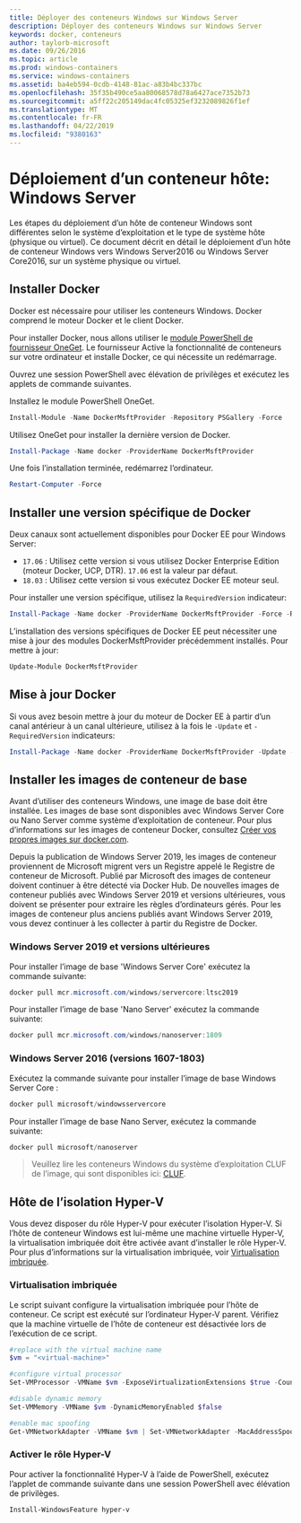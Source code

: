 ```yaml
---
title: Déployer des conteneurs Windows sur Windows Server
description: Déployer des conteneurs Windows sur Windows Server
keywords: docker, conteneurs
author: taylorb-microsoft
ms.date: 09/26/2016
ms.topic: article
ms.prod: windows-containers
ms.service: windows-containers
ms.assetid: ba4eb594-0cdb-4148-81ac-a83b4bc337bc
ms.openlocfilehash: 35f35b490ce5aa80068578d78a6427ace7352b73
ms.sourcegitcommit: a5ff22c205149dac4fc05325ef3232089826f1ef
ms.translationtype: MT
ms.contentlocale: fr-FR
ms.lasthandoff: 04/22/2019
ms.locfileid: "9380163"
---
```

# <a name="container-host-deployment-windows-server"></a>Déploiement d’un conteneur hôte: Windows Server

Les étapes du déploiement d’un hôte de conteneur Windows sont différentes selon le système d’exploitation et le type de système hôte (physique ou virtuel). Ce document décrit en détail le déploiement d’un hôte de conteneur Windows vers Windows Server2016 ou Windows Server Core2016, sur un système physique ou virtuel.

## <a name="install-docker"></a>Installer Docker

Docker est nécessaire pour utiliser les conteneurs Windows. Docker comprend le moteur Docker et le client Docker.

Pour installer Docker, nous allons utiliser le [module PowerShell de fournisseur OneGet](https://github.com/OneGet/MicrosoftDockerProvider). Le fournisseur Active la fonctionnalité de conteneurs sur votre ordinateur et installe Docker, ce qui nécessite un redémarrage.

Ouvrez une session PowerShell avec élévation de privilèges et exécutez les applets de commande suivantes.

Installez le module PowerShell OneGet.

```PowerShell
Install-Module -Name DockerMsftProvider -Repository PSGallery -Force
```

Utilisez OneGet pour installer la dernière version de Docker.

```PowerShell
Install-Package -Name docker -ProviderName DockerMsftProvider
```

Une fois l’installation terminée, redémarrez l’ordinateur.

```PowerShell
Restart-Computer -Force
```

## <a name="install-a-specific-version-of-docker"></a>Installer une version spécifique de Docker

Deux canaux sont actuellement disponibles pour Docker EE pour Windows Server:

* `17.06` : Utilisez cette version si vous utilisez Docker Enterprise Edition (moteur Docker, UCP, DTR). `17.06` est la valeur par défaut.
* `18.03` : Utilisez cette version si vous exécutez Docker EE moteur seul.

Pour installer une version spécifique, utilisez la `RequiredVersion` indicateur:

```PowerShell
Install-Package -Name docker -ProviderName DockerMsftProvider -Force -RequiredVersion 18.03
```

L’installation des versions spécifiques de Docker EE peut nécessiter une mise à jour des modules DockerMsftProvider précédemment installés. Pour mettre à jour:

```PowerShell
Update-Module DockerMsftProvider
```

## <a name="update-docker"></a>Mise à jour Docker

Si vous avez besoin mettre à jour du moteur de Docker EE à partir d’un canal antérieur à un canal ultérieure, utilisez à la fois le `-Update` et `-RequiredVersion` indicateurs:

```PowerShell
Install-Package -Name docker -ProviderName DockerMsftProvider -Update -Force -RequiredVersion 18.03
```

## <a name="install-base-container-images"></a>Installer les images de conteneur de base

Avant d’utiliser des conteneurs Windows, une image de base doit être installée. Les images de base sont disponibles avec Windows Server Core ou Nano Server comme système d’exploitation de conteneur. Pour plus d’informations sur les images de conteneur Docker, consultez [Créer vos propres images sur docker.com](https://docs.docker.com/engine/tutorials/dockerimages/).

Depuis la publication de Windows Server 2019, les images de conteneur proviennent de Microsoft migrent vers un Registre appelé le Registre de conteneur de Microsoft. Publié par Microsoft des images de conteneur doivent continuer à être détecté via Docker Hub. De nouvelles images de conteneur publiés avec Windows Server 2019 et versions ultérieures, vous doivent se présenter pour extraire les règles d’ordinateurs gérés. Pour les images de conteneur plus anciens publiés avant Windows Server 2019, vous devez continuer à les collecter à partir du Registre de Docker.

### <a name="windows-server-2019-and-newer"></a>Windows Server 2019 et versions ultérieures

Pour installer l’image de base 'Windows Server Core' exécutez la commande suivante:

```PowerShell
docker pull mcr.microsoft.com/windows/servercore:ltsc2019
```

Pour installer l’image de base 'Nano Server' exécutez la commande suivante:

```PowerShell
docker pull mcr.microsoft.com/windows/nanoserver:1809
```

### <a name="windows-server-2016-versions-1607-1803"></a>Windows Server 2016 (versions 1607-1803)

Exécutez la commande suivante pour installer l’image de base Windows Server Core :

```PowerShell
docker pull microsoft/windowsservercore
```

Pour installer l’image de base Nano Server, exécutez la commande suivante:

```PowerShell
docker pull microsoft/nanoserver
```

> Veuillez lire les conteneurs Windows du système d’exploitation CLUF de l’image, qui sont disponibles ici: [CLUF](../images-eula.md).

## <a name="hyper-v-isolation-host"></a>Hôte de l’isolation Hyper-V

Vous devez disposer du rôle Hyper-V pour exécuter l’isolation Hyper-V. Si l’hôte de conteneur Windows est lui-même une machine virtuelle Hyper-V, la virtualisation imbriquée doit être activée avant d’installer le rôle Hyper-V. Pour plus d’informations sur la virtualisation imbriquée, voir [Virtualisation imbriquée](https://msdn.microsoft.com/en-us/virtualization/hyperv_on_windows/user_guide/nesting).

### <a name="nested-virtualization"></a>Virtualisation imbriquée

Le script suivant configure la virtualisation imbriquée pour l’hôte de conteneur. Ce script est exécuté sur l’ordinateur Hyper-V parent. Vérifiez que la machine virtuelle de l’hôte de conteneur est désactivée lors de l’exécution de ce script.

```PowerShell
#replace with the virtual machine name
$vm = "<virtual-machine>"

#configure virtual processor
Set-VMProcessor -VMName $vm -ExposeVirtualizationExtensions $true -Count 2

#disable dynamic memory
Set-VMMemory -VMName $vm -DynamicMemoryEnabled $false

#enable mac spoofing
Get-VMNetworkAdapter -VMName $vm | Set-VMNetworkAdapter -MacAddressSpoofing On
```

### <a name="enable-the-hyper-v-role"></a>Activer le rôle Hyper-V

Pour activer la fonctionnalité Hyper-V à l’aide de PowerShell, exécutez l’applet de commande suivante dans une session PowerShell avec élévation de privilèges.

```PowerShell
Install-WindowsFeature hyper-v
```
